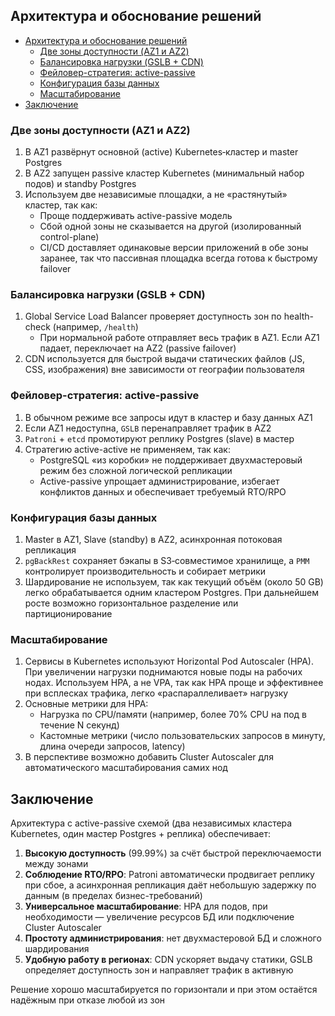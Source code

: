 ## Архитектура и обоснование решений

- [Архитектура и обоснование решений](#архитектура-и-обоснование-решений)
  - [Две зоны доступности (AZ1 и AZ2)](#две-зоны-доступности-az1-и-az2)
  - [Балансировка нагрузки (GSLB + CDN)](#балансировка-нагрузки-gslb--cdn)
  - [Фейловер-стратегия: active-passive](#фейловер-стратегия-active-passive)
  - [Конфигурация базы данных](#конфигурация-базы-данных)
  - [Масштабирование](#масштабирование)
- [Заключение](#заключение)


### Две зоны доступности (AZ1 и AZ2)
1. В AZ1 развёрнут основной (active) Kubernetes‑кластер и master Postgres
2. В AZ2 запущен passive кластер Kubernetes (минимальный набор подов) и standby Postgres
3. Используем две независимые площадки, а не «растянутый» кластер, так как:
   - Проще поддерживать active-passive модель
   - Сбой одной зоны не сказывается на другой (изолированный control-plane)
   - CI/CD доставляет одинаковые версии приложений в обе зоны заранее, так что пассивная площадка всегда готова к быстрому failover

### Балансировка нагрузки (GSLB + CDN)
1. Global Service Load Balancer проверяет доступность зон по health-check (например, `/health`)
   - При нормальной работе отправляет весь трафик в AZ1. Если AZ1 падает, переключает на AZ2 (passive failover)
2. CDN используется для быстрой выдачи статических файлов (JS, CSS, изображения) вне зависимости от географии пользователя

### Фейловер-стратегия: active-passive
1. В обычном режиме все запросы идут в кластер и базу данных AZ1
2. Если AZ1 недоступна, `GSLB` перенаправляет трафик в AZ2
3. `Patroni` + `etcd` промотируют реплику Postgres (slave) в мастер
4. Стратегию active-active не применяем, так как:
   - PostgreSQL «из коробки» не поддерживает двухмастеровый режим без сложной логической репликации
   - Active-passive упрощает администрирование, избегает конфликтов данных и обеспечивает требуемый RTO/RPO

### Конфигурация базы данных
1. Master в AZ1, Slave (standby) в AZ2, асинхронная потоковая репликация
2. `pgBackRest` сохраняет бэкапы в S3‑совместимое хранилище, а `PMM` контролирует производительность и собирает метрики
3. Шардирование не используем, так как текущий объём (около 50 GB) легко обрабатывается одним кластером Postgres. При дальнейшем росте возможно горизонтальное разделение или партиционирование

### Масштабирование
1. Сервисы в Kubernetes используют Horizontal Pod Autoscaler (HPA). При увеличении нагрузки поднимаются новые поды на рабочих нодах. Используем HPA, а не VPA, так как HPA проще и эффективнее при всплесках трафика, легко «распараллеливает» нагрузку
2. Основные метрики для HPA:
   - Нагрузка по CPU/памяти (например, более 70% CPU на под в течение N секунд)
   - Кастомные метрики (число пользовательских запросов в минуту, длина очереди запросов, latency)
3. В перспективе возможно добавить Cluster Autoscaler для автоматического масштабирования самих нод

## Заключение

Архитектура с active-passive схемой (два независимых кластера Kubernetes, один мастер Postgres + реплика) обеспечивает:
1. **Высокую доступность** (99.99%) за счёт быстрой переключаемости между зонами
2. **Соблюдение RTO/RPO**: Patroni автоматически продвигает реплику при сбое, а асинхронная репликация даёт небольшую задержку по данным (в пределах бизнес-требований)
3. **Универсальное масштабирование**: HPA для подов, при необходимости — увеличение ресурсов БД или подключение Cluster Autoscaler
4. **Простоту администрирования**: нет двухмастеровой БД и сложного шардирования
5. **Удобную работу в регионах**: CDN ускоряет выдачу статики, GSLB определяет доступность зон и направляет трафик в активную

Решение хорошо масштабируется по горизонтали и при этом остаётся надёжным при отказе любой из зон